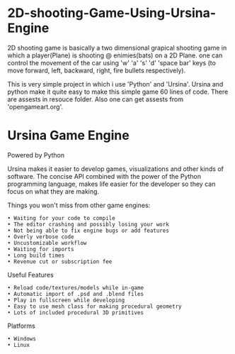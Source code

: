 # 2D-shooting-Game-Using-Ursina-Engine

2D shooting game is basically a two dimensional grapical shooting game in which a player(Plane) is shooting @ enimies(bats) on a 2D Plane. one can control the movement of the car using 'w' 'a' 's' 'd' 'space bar' keys (to move forward, left, backward, right, fire bullets respectively).

This is very simple project in which i use 'Python' and 'Ursina'. Ursina and python make it quite easy to make this simple game 60 lines of code. There are assests in resouce folder. Also one can get assests from 'opengameart.org'.

# Ursina Game Engine

Powered by Python

Ursina makes it easier to develop games, visualizations and other kinds of software.
The concise API combined with the power of the Python programming language,
makes life easier for the developer so they can focus on what they are making.

Things you won't miss from other game engines:

    • Waiting for your code to compile
    • The editor crashing and possibly losing your work
    • Not being able to fix engine bugs or add features
    • Overly verbose code
    • Uncustomizable workflow
    • Waiting for imports
    • Long build times
    • Revenue cut or subscription fee
Useful Features

    • Reload code/textures/models while in-game
    • Automatic import of .psd and .blend files
    • Play in fullscreen while developing
    • Easy to use mesh class for making procedural geometry
    • Lots of included procedural 3D primitives
Platforms

    • Windows
    • Linux
